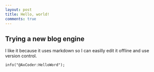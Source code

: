 ```yaml
---
layout: post
title: Hello, world!
comments: true
---
```


## Trying a new blog engine

I like it because it uses markdown so I can easilly edit it offline and use version control.

``` x++
info("@AxCoder:HelloWord");
```